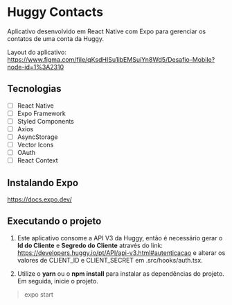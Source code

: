 # Huggy Contacts

Aplicativo desenvolvido em React Native com Expo para gerenciar os contatos de uma conta da Huggy.

Layout do aplicativo: <https://www.figma.com/file/qKsdHISu1ibEMSuiYn8Wd5/Desafio-Mobile?node-id=1%3A2310>

## Tecnologias

 - [ ] React Native
 - [ ] Expo Framework
 - [ ] Styled Components
 - [ ] Axios
 - [ ] AsyncStorage
 - [ ] Vector Icons
 - [ ] OAuth
 - [ ] React Context

## Instalando Expo
<https://docs.expo.dev/>

## Executando o projeto

1. Este aplicativo consome a API V3 da Huggy, então é necessário gerar o **Id do Cliente** e **Segredo do Cliente** através do link: <https://developers.huggy.io/pt/API/api-v3.html#autenticacao> e alterar os valores de CLIENT_ID e CLIENT_SECRET em .src/hooks/auth.tsx.

2. Utilize o **yarn** ou o **npm install** para instalar as dependências do projeto. Em seguida, inicie o projeto.
> expo start
